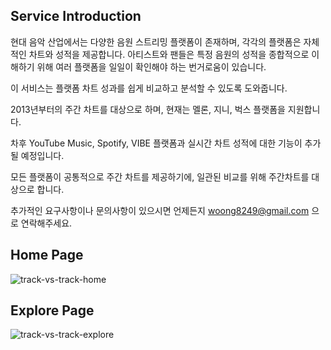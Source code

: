 ## Service Introduction

현대 음악 산업에서는 다양한 음원 스트리밍 플랫폼이 존재하며, 각각의 플랫폼은 자체적인 차트와 성적을 제공합니다.  아티스트와 팬들은 특정 음원의 성적을 종합적으로 이해하기 위해 여러 플랫폼을 일일이 확인해야 하는 번거로움이 있습니다. 

이 서비스는 플랫폼 차트 성과를 쉽게 비교하고 분석할 수 있도록 도와줍니다.

2013년부터의 주간 차트를 대상으로 하며, 현재는 멜론, 지니, 벅스 플랫폼을 지원합니다.

차후 YouTube Music, Spotify, VIBE 플랫폼과 실시간 차트 성적에 대한 기능이 추가될 예정입니다.

모든 플랫폼이 공통적으로 주간 차트를 제공하기에, 일관된 비교를 위해 주간차트를 대상으로 합니다.

추가적인 요구사항이나 문의사항이 있으시면 언제든지 woong8249@gmail.com 으로 연락해주세요.



## Home Page


![track-vs-track-home](https://github.com/user-attachments/assets/d6a01fc4-e0fa-4a02-847a-99d64679d259)

## Explore Page
![track-vs-track-explore](https://github.com/user-attachments/assets/976667eb-7a0d-456d-a8ef-23ea7893f937)

